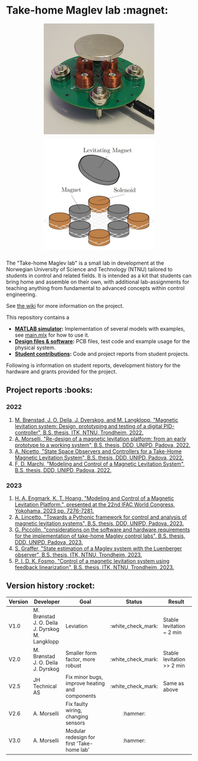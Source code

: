 # Take-home Maglev lab \:magnet\:

<div align="center" style="gap: 50px">
    <img src="./media/images_and_illustrations/maggy_20_levitating.jpg" alt="First Image" width="300" style="margin-bottom: 10px;"/>
    <img src="./media/images_and_illustrations/maglev_system_illustration.jpg" alt="Second Image" width="300" style="margin-bottom: 10px;"/>
</div>

The "Take-home Maglev lab" is a small lab in development at the Norwegian University of Science and Technology (NTNU) tailored to students in control and related fields. It is intended as a kit that students can bring home and assemble on their own, with additional lab-assignments for teaching anything from fundamental to advanced concepts within control engineering.

See [the wiki](https://www.ntnu.no/wiki/x/OYSyEw) for more information on the project.

This repository contains a
- **[MATLAB simulator](./simulation):** Implementation of several models with examples, see [main.mlx](./simulation/main.mlx) for how to use it.
- **[Design files & software](./physical_system):** PCB files, test code and example usage for the physical system.
- **[Student contributions](./student_contributions):** Code and project reports from student projects.

Following is information on student reports, development history for the hardware and grants provided for the project.
## Project reports \:books\:
### 2022
 1. [M. Brønstad, J. O. Deila, J. Dyerskog, and M. Langklopp, "Magnetic levitation system: Design, prototyping and testing of a digital PID-controller", B.S. thesis, ITK, NTNU, Trondheim, 2022.](./student_contributions/literature/2022_NTNU_bachelor_thesis_MJJM.pdf)
 2. [A. Morselli, "Re-design of a magnetic levitation platform: from an early prototype to a working system", B.S. thesis, DDD, UNIPD, Padova, 2022.](./student_contributions/literature/2022_UNIPD_bachelor_thesis_alberto_morselli.pdf)
 3. [A. Nicetto, "State Space Observers and Controllers for a Take-Home Magnetic Levitation System", B.S. thesis, DDD, UNIPD, Padova, 2022.](./student_contributions/literature/2022_UNIPD_bachelor_thesis_andrea_nicetto.pdf)
 4. [F. D. Marchi, "Modeling and Control of a Magnetic Levitation System", B.S. thesis, DDD, UNIPD, Padova, 2022.](./student_contributions/literature/2022_UNIPD_bachelor_thesis_francesco_de_marchi.pdf)
### 2023
1. [H. A. Engmark, K. T. Hoang, "Modeling and Control of a Magnetic Levitation Platform.", presented at the 22nd IFAC World Congress, Yokohama, 2023 pp. 7276-7281. ](./media/literature/maglev_model_description.pdf)
2. [A. Lincetto, "Towards a Pythonic framework for control and analysis of magnetic levitation systems", B.S. thesis, DDD, UNIPD, Padova, 2023.](./student_contributions/literature/2023_UNIPD_bachelor_thesis_alessandro_lincetto.pdf)
3. [G. Piccolin, "considerations on the software and hardware requirements for the implementation of take-home Maglev control labs", B.S. thesis, DDD, UNIPD, Padova, 2023.](./student_contributions/literature/2023_UNIPD_bachelor_thesis_giulio_piccolin.pdf)
4. [S. Graffer, "State estimation of a Maglev system with the Luenberger observer", B.S. thesis, ITK, NTNU, Trondheim, 2023.](./student_contributions/literature/2023_NTNU_project_thesis_sverre_graffer.pdf)
5. [P. I. D. K. Fosmo, "Control of a magnetic levitation system using feedback linearization", B.S. thesis, ITK, NTNU, Trondheim, 2023.](./student_contributions/literature/2023_NTNU_project_thesis_pål_fosmo.pdf)
## Version history \:rocket\:
| **Version** | **Developer** | **Goal**                                       | **Status**           | **Result**                 |
|---------|-----------|--------------------------------------------|:----------------:|------------------------|
| V1.0        | M. Brønstad <br> J. O. Deila <br> J. Dyrskog <br> M. Langklopp          | Leviation                                      | \:white_check_mark\: | Stable levitation ~ 2 min  |
| V2.0        | M. Brønstad <br> J. O. Deila <br> J. Dyrskog            | Smaller form factor, more robust               | \:white_check_mark\: | Stable levitation >> 2 min |
| V2.5        | JH Technical AS | Fix minor bugs, improve heating and components | \:white_check_mark\: | Same as above              |
| V2.6        | A. Morselli   | Fix faulty wiring, changing sensors    | \:hammer\:             |                            |
| V3.0        | A. Morselli   | Modular redesign for first 'Take-home lab'     | \:hammer\:           |                            |